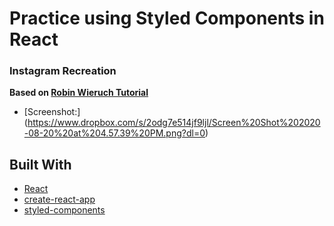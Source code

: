 # Practice using Styled Components in React

### Instagram Recreation

<strong>Based on <a href="https://www.robinwieruch.de/react-styled-components">Robin Wieruch Tutorial</a></strong>

- [Screenshot:] (https://www.dropbox.com/s/2odg7e514jf9ljl/Screen%20Shot%202020-08-20%20at%204.57.39%20PM.png?dl=0)

## Built With
- [React](https://reactjs.org/)
- [create-react-app](https://github.com/facebook/create-react-app)
- [styled-components](https://www.styled-components.com)

